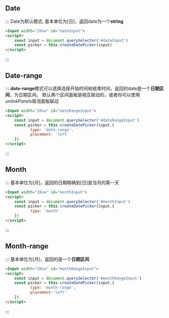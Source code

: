 ##  Date
::: Date为默认模式, 基本单位为[日]，返回date为一个**string**
```html
<Input width="20vw" id="dateInput">
<script>
    const input = document.querySelector('#dateInput')
    const picker = this.createDatePicker(input)
</script>

```
:::


##  Date-range
::: **date-range**模式可以选择选择开始时间和结束时间，返回的date是一个**日期区间**，为日期区间。
默认两个区间面板是相互联动的，或者你可以使用*unlinkPanels*取消面板联动
```html
<Input width="20vw" id="dateRangeInput">
<script>
    const input = document.querySelector('#dateRangeInput')
    const picker = this.createDatePicker(input,{
           type: 'date-range',
           placement: 'left'
    })
</script>

```
:::


##  Month
::: 基本单位为[月]，返回的日期精确到[日]是当月的第一天
```html
<Input width="20vw" id="monthInput">
<script>
    const input = document.querySelector('#monthInput')
    const picker = this.createDatePicker(input,{
           type: 'month'
    })
</script>

```
:::


##  Month-range
::: 基本单位为[月]，返回的是一个**日期区间**
```html
<Input width="20vw" id="monthRangeInput">
<script>
    const input = document.querySelector('#monthRangeInput')
    const picker = this.createDatePicker(input,{
           type: 'month-range',
           placement:'left'
    })
</script>

```
:::
